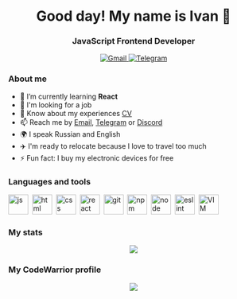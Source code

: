 <div id="header" align="center">
	<h1>Good day! My name is Ivan 🌴</h1>
	<h3>JavaScript Frontend Developer</h3>
</div>

<div id="socials" align="center">
	<a href="https://mail.google.com/mail/u/1/#inbox">
		<img src="https://img.shields.io/badge/gmail-blue?style=for-the-badge&logo=gmail&logoColor=white" alt="Gmail"/>
	</a>
	<a href="https://t.me/Dokivan">
		<img src="https://img.shields.io/badge/Telegram-blue?style=for-the-badge&logo=telegram&logoColor=white" alt="Telegram"/>
	</a>
</div>

### About me
- 🌱 I’m currently learning **React**
- 🔎 I'm looking for a job
- 📄 Know about my experiences [CV](https://cv.hexlet.io/resumes/2073)
- 📫 Reach me by [Email](mailto:klochkov.ivan.sergeevich@gmail.com), [Telegram](https://t.me/Dokivan) or [Discord]( https://discordapp.com/users/IvanDok13/) 
- 🌍 I speak Russian and English
- ✈️ I'm ready to relocate because I love to travel too much
- ⚡ Fun fact: I buy my electronic devices for free

### Languages and tools
<img src="https://cdn.jsdelivr.net/gh/devicons/devicon/icons/javascript/javascript-original.svg" title="js" width="40" height="40"/>&nbsp;
<img src="https://cdn.jsdelivr.net/gh/devicons/devicon/icons/html5/html5-original.svg" title="html" width="40" height="40"/>&nbsp;
<img src="https://cdn.jsdelivr.net/gh/devicons/devicon/icons/css3/css3-original.svg" title="css" width="40" height="40"/>&nbsp;
<img src="https://cdn.jsdelivr.net/gh/devicons/devicon/icons/react/react-original.svg" title="react" width="40" height="40"/>&nbsp;
<img src="https://cdn.jsdelivr.net/gh/devicons/devicon/icons/git/git-plain.svg" title="git" width="40" height="40"/>&nbsp;
<img src="https://cdn.jsdelivr.net/gh/devicons/devicon/icons/npm/npm-original-wordmark.svg" title="npm" width="40" height="40"/>&nbsp;
<img src="https://cdn.jsdelivr.net/gh/devicons/devicon/icons/nodejs/nodejs-original.svg" title="node" width="40" height="40"/>&nbsp;
<img src="https://cdn.jsdelivr.net/gh/devicons/devicon/icons/eslint/eslint-original.svg" title="eslint" width="40" height="40"/>&nbsp;
<img src="https://cdn.jsdelivr.net/gh/devicons/devicon/icons/vim/vim-original.svg" title="VIM" width="40" height="40"/>&nbsp;

### My stats
<div id="stat" align="center">
	<img src="https://github-profile-summary-cards.vercel.app/api/cards/profile-details?username=IvanDok13&theme=default"/>
</div>

### My CodeWarrior profile
<div id="CodeWars" align="center">
	<a href="https://www.codewars.com/users/IvanDok"> 
		<img src="https://www.codewars.com/users/IvanDok/badges/large" >
	</a>
</div>
<!--
**IvanDok13/IvanDok13** is a ✨ _special_ ✨ repository because its `README.md` (this file) appears on your GitHub profile.

Here are some ideas to get you started:

- 🔭 I’m currently working on ...
- 🌱 I’m currently learning ...
- 👯 I’m looking to collaborate on ...
- 🤔 I’m looking for help with ...
- 💬 Ask me about ...
- 📫 How to reach me: ...
- 😄 Pronouns: ...
- ⚡ Fun fact: ...
-->
